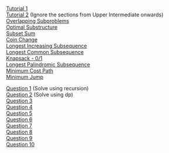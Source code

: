 [Tutorial 1](https://www.hackerearth.com/practice/algorithms/dynamic-programming/introduction-to-dynamic-programming-1/tutorial/)<br>
[Tutorial 2](https://www.topcoder.com/community/data-science/data-science-tutorials/dynamic-programming-from-novice-to-advanced/) (Ignore the sections from Upper Intermediate onwards)<br>
[Overlapping Subproblems](https://www.geeksforgeeks.org/dynamic-programming-set-1/)<br>
[Optimal Substructure](https://www.geeksforgeeks.org/dynamic-programming-set-2-optimal-substructure-property/)<br>
[Subset Sum](https://www.youtube.com/watch?v=s6FhG--P7z0&index=4&list=PLrmLmBdmIlpsHaNTPP_jHHDx_os9ItYXr)<br>
[Coin Change](https://www.youtube.com/watch?v=Y0ZqKpToTic&index=6&list=PLrmLmBdmIlpsHaNTPP_jHHDx_os9ItYXr)<br>
[Longest Increasing Subsequence](https://www.youtube.com/watch?v=CE2b_-XfVDk&index=7&list=PLrmLmBdmIlpsHaNTPP_jHHDx_os9ItYXr)<br>
[Longest Common Subsequence](https://www.youtube.com/watch?v=NnD96abizww&index=2&list=PLrmLmBdmIlpsHaNTPP_jHHDx_os9ItYXr)<br>
[Knapsack - 0/1](https://www.youtube.com/watch?v=8LusJS5-AGo&index=1&list=PLrmLmBdmIlpsHaNTPP_jHHDx_os9ItYXr)<br>
[Longest Palindromic Subsequence](https://www.youtube.com/watch?v=_nCsPn7_OgI&index=9&list=PLrmLmBdmIlpsHaNTPP_jHHDx_os9ItYXr)<br>
[Minimum Cost Path](https://www.youtube.com/watch?v=lBRtnuxg-gU&index=21&list=PLrmLmBdmIlpsHaNTPP_jHHDx_os9ItYXr)<br>
[Minimum Jump](https://www.youtube.com/watch?v=cETfFsSTGJI&index=23&list=PLrmLmBdmIlpsHaNTPP_jHHDx_os9ItYXr)<br>

[Question 1](https://www.hackerrank.com/contests/projecteuler/challenges/euler018) (Solve using recursion)<br>
[Question 2](https://www.hackerrank.com/contests/projecteuler/challenges/euler067) (Solve using dp) <br>
[Question 3](https://www.hackerrank.com/challenges/coin-change/problem)<br>
[Question 4](https://www.hackerrank.com/challenges/sam-and-substrings/problem)<br>
[Question 5](https://www.hackerrank.com/challenges/maxsubarray/problem)<br>
[Question 6](https://www.hackerrank.com/challenges/unbounded-knapsack/problem)<br>
[Question 7](http://codeforces.com/problemset/problem/550/C)<br>
[Question 8](http://codeforces.com/problemset/problem/363/B)<br>
[Question 9](http://codeforces.com/problemset/problem/476/B)<br>
[Question 10](http://codeforces.com/problemset/problem/474/D)<br>
